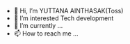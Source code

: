 - 👋 Hi, I’m YUTTANA AINTHASAK(Toss)
- 👀 I’m interested Tech development
- 🌱 I’m currently ...
- 📫 How to reach me ...

<!---
Toss is a ✨ special ✨ repository because its `README.md` (this file) appears on your GitHub profile.
You can click the Preview link to take a look at your changes.
--->
